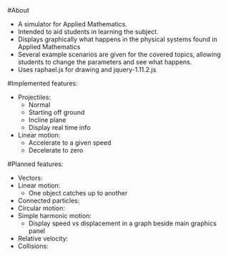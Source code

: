 #About
- A simulator for Applied Mathematics.
- Intended to aid students in learning the subject.
- Displays graphically what happens in the physical systems found in Applied Mathematics
- Several example scenarios are given for the covered topics, allowing students to change the parameters and see what happens.
- Uses raphael.js for drawing and jquery-1.11.2.js

#Implemented features:
- Projectiles:
	- Normal
	- Starting off ground
	- Incline plane
	- Display real time info
- Linear motion:
	- Accelerate to a given speed
	- Decelerate to zero
	
#Planned features:
- Vectors:
- Linear motion:
	- One object catches up to another
- Connected particles:
- Circular motion:
- Simple harmonic motion:
	- Display speed vs displacement in a graph beside main graphics panel
- Relative velocity:
- Collisions:
